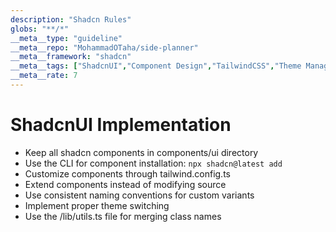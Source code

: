 ```yaml
---
description: "Shadcn Rules"
globs: "**/*"
__meta__type: "guideline"
__meta__repo: "MohammadOTaha/side-planner"
__meta__framework: "shadcn"
__meta__tags: ["ShadcnUI","Component Design","TailwindCSS","Theme Management","UI Development"]
__meta__rate: 7
---
```

# ShadcnUI Implementation

-   Keep all shadcn components in components/ui directory
-   Use the CLI for component installation: `npx shadcn@latest add`
-   Customize components through tailwind.config.ts
-   Extend components instead of modifying source
-   Use consistent naming conventions for custom variants
-   Implement proper theme switching
-   Use the /lib/utils.ts file for merging class names